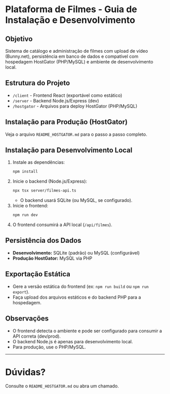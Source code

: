 # Plataforma de Filmes - Guia de Instalação e Desenvolvimento

## Objetivo
Sistema de catálogo e administração de filmes com upload de vídeo (Bunny.net), persistência em banco de dados e compatível com hospedagem HostGator (PHP/MySQL) e ambiente de desenvolvimento local.

## Estrutura do Projeto
- `/client` - Frontend React (exportável como estático)
- `/server` - Backend Node.js/Express (dev)
- `/hostgator` - Arquivos para deploy HostGator (PHP/MySQL)

## Instalação para Produção (HostGator)
Veja o arquivo `README_HOSTGATOR.md` para o passo a passo completo.

## Instalação para Desenvolvimento Local
1. Instale as dependências:
   ```bash
   npm install
   ```
2. Inicie o backend (Node.js/Express):
   ```bash
   npx tsx server/filmes-api.ts
   ```
   - O backend usará SQLite (ou MySQL, se configurado).
3. Inicie o frontend:
   ```bash
   npm run dev
   ```
4. O frontend consumirá a API local (`/api/filmes`).

## Persistência dos Dados
- **Desenvolvimento:** SQLite (padrão) ou MySQL (configurável)
- **Produção HostGator:** MySQL via PHP

## Exportação Estática
- Gere a versão estática do frontend (ex: `npm run build` ou `npm run export`).
- Faça upload dos arquivos estáticos e do backend PHP para a hospedagem.

## Observações
- O frontend detecta o ambiente e pode ser configurado para consumir a API correta (dev/prod).
- O backend Node.js é apenas para desenvolvimento local.
- Para produção, use o PHP/MySQL.

---

# Dúvidas?
Consulte o `README_HOSTGATOR.md` ou abra um chamado.
